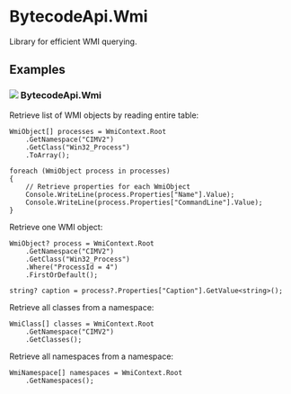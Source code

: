 # BytecodeApi.Wmi

Library for efficient WMI querying.

## Examples

### ![](http://bytecode77.com/public/vs/namespace.png) BytecodeApi.Wmi

Retrieve list of WMI objects by reading entire table:

```
WmiObject[] processes = WmiContext.Root
	.GetNamespace("CIMV2")
	.GetClass("Win32_Process")
	.ToArray();

foreach (WmiObject process in processes)
{
	// Retrieve properties for each WmiObject
	Console.WriteLine(process.Properties["Name"].Value);
	Console.WriteLine(process.Properties["CommandLine"].Value);
}
```

Retrieve one WMI object:

```
WmiObject? process = WmiContext.Root
	.GetNamespace("CIMV2")
	.GetClass("Win32_Process")
	.Where("ProcessId = 4")
	.FirstOrDefault();

string? caption = process?.Properties["Caption"].GetValue<string>();
```

Retrieve all classes from a namespace:

```
WmiClass[] classes = WmiContext.Root
	.GetNamespace("CIMV2")
	.GetClasses();
```

Retrieve all namespaces from a namespace:

```
WmiNamespace[] namespaces = WmiContext.Root
	.GetNamespaces();
```
